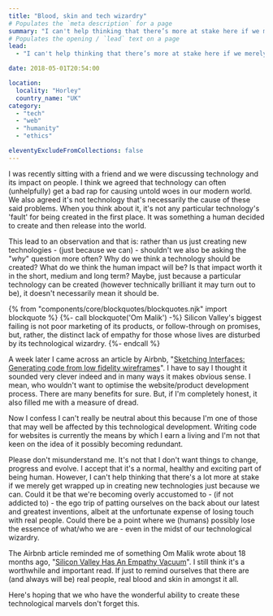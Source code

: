 ```yaml
---
title: "Blood, skin and tech wizardry"
# Populates the `meta description` for a page
summary: "I can't help thinking that there’s more at stake here if we merely get wrapped up in creating new technologies just because we can."
# Populates the opening / `lead` text on a page
lead:
  - "I can't help thinking that there’s more at stake here if we merely get wrapped up in creating new technologies just because we can."

date: 2018-05-01T20:54:00

location:
  locality: "Horley"
  country_name: "UK"
category:
  - "tech"
  - "web"
  - "humanity"
  - "ethics"

eleventyExcludeFromCollections: false
---
```


I was recently sitting with a friend and we were discussing technology and its impact on people. I think we agreed that technology can often (unhelpfully) get a bad rap for causing untold woes in our modern world. We also agreed it's not technology that's necessarily the cause of these said problems. When you think about it, it's not any particular technology's 'fault' for being created in the first place. It was something a human decided to create and then release into the world.

This lead to an observation and that is: rather than us just creating new technologies - (just because we can) - shouldn't we also be asking the "*why*" question more often? Why do we think a technology should be created? What do we think the human impact will be? Is that impact worth it in the short, medium and long term? Maybe, just because a particular technology can be created (however technically brilliant it may turn out to be), it doesn't necessarily mean it should be.

{% from "components/core/blockquotes/blockquotes.njk" import blockquote %}
{%- call blockquote('Om Malik') -%}
  Silicon Valley's biggest failing is not poor marketing of its products, or follow-through on promises, but, rather, the distinct lack of empathy for those whose lives are disturbed by its technological wizardry.
{%- endcall %}

A week later I came across an article by Airbnb, "[Sketching Interfaces: Generating code from low fidelity wireframes](https://airbnb.design/sketching-interfaces/)". I have to say I thought it sounded very clever indeed and in many ways it makes obvious sense. I mean, who wouldn't want to optimise the website/product development process. There are many benefits for sure. But, if I'm completely honest, it also filled me with a measure of dread.

Now I confess I can't really be neutral about this because I'm one of those that may well be affected by this technological development. Writing code for websites is currently the means by which I earn a living and I'm not that keen on the idea of it possibly becoming redundant.

Please don't misunderstand me. It's not that I don't want things to change, progress and evolve. I accept that it's a normal, healthy and exciting part of being human. However, I can't help thinking that there's a lot more at stake if we merely get wrapped up in creating new technologies just because we can. Could it be that we're becoming overly accustomed to - (if not addicted to) - the ego trip of patting ourselves on the back about our latest and greatest inventions, albeit at the unfortunate expense of losing touch with real people. Could there be a point where we (humans) possibly lose the essence of what/who we are - even in the midst of our technological wizardry.

The Airbnb article reminded me of something Om Malik wrote about 18 months ago, "[Silicon Valley Has An Empathy Vacuum](https://www.newyorker.com/business/currency/silicon-valley-has-an-empathy-vacuum)". I still think it's a worthwhile and important read. If just to remind ourselves that there are (and always will be) real people, real blood and skin in amongst it all.

Here's hoping that we who have the wonderful ability to create these technological marvels don't forget this.
